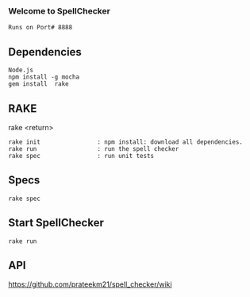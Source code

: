 ### Welcome to SpellChecker ###

```
Runs on Port# 8888
```

## Dependencies 

```
Node.js
npm install -g mocha
gem install  rake
```

## RAKE

rake \<return\>

```
rake init                : npm install: download all dependencies.
rake run                 : run the spell checker
rake spec                : run unit tests
```

## Specs

    rake spec
    
## Start SpellChecker

    rake run


## API

   https://github.com/prateekm21/spell_checker/wiki

 
